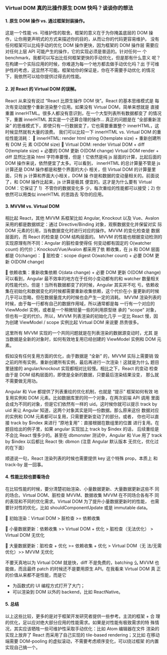 ### Virtual DOM 真的比操作原生 DOM 快吗？谈谈你的想法

#### 1. 原生 DOM 操作 vs. 通过框架封装操作。

这是一个性能 vs. 可维护性的取舍。框架的意义在于为你掩盖底层的 DOM 操
作，让你用更声明式的方式来描述你的目的，从而让你的代码更容易维护。
没有任何框架可以比纯手动的优化 DOM 操作更快，因为框架的 DOM 操作层
需要应对任何上层 API 可能产生的操作，它的实现必须是普适的。针对任何一
个 benchmark，我都可以写出比任何框架更快的手动优化，但是那有什么意义
呢？在构建一个实际应用的时候，你难道为每一个地方都去做手动优化吗？出
于可维护性的考虑，这显然不可能。框架给你的保证是，你在不需要手动优化
的情况下，我依然可以给你提供过得去的性能。

#### 2. 对 React 的 Virtual DOM 的误解。

React 从来没有说过 “React 比原生操作 DOM 快”。React 的基本思维模式是
每次有变动就整个重新渲染整个应用。如果没有 Virtual DOM，简单来想就是
直接重置 innerHTML。很多人都没有意识到，在一个大型列表所有数据都变了
的情况下，重置 innerHTML 其实是一个还算合理的操作... 真正的问题是在
“全部重新渲染” 的思维模式下，即使只有一行数据变了，它也需要重置整个
innerHTML，这时候显然就有大量的浪费。
我们可以比较一下 innerHTML vs. Virtual DOM 的重绘性能消耗：
 innerHTML: render html string O(template size) + 重新创建所有 DOM 元
素 O(DOM size)  Virtual DOM: render Virtual DOM + diff O(template size) + 必要的 DOM
更新 O(DOM change)
Virtual DOM render + diff 显然比渲染 html 字符串要慢，但是！它依然是纯 js
层面的计算，比起后面的 DOM 操作来说，依然便宜了太多。可以看到，
innerHTML 的总计算量不管是 js 计算还是 DOM 操作都是和整个界面的大小
相关，但 Virtual DOM 的计算量里面，只有 js 计算和界面大小相关，DOM 操
作是和数据的变动量相关的。前面说了，和 DOM 操作比起来，js 计算是极其
便宜的。这才是为什么要有 Virtual DOM：它保证了 1）不管你的数据变化多
少，每次重绘的性能都可以接受；2) 你依然可以用类似 innerHTML 的思路去
写你的应用。

#### 3. MVVM vs. Virtual DOM

相比起 React，其他 MVVM 系框架比如 Angular, Knockout 以及 Vue、Avalon
采用的都是数据绑定：通过 Directive/Binding 对象，观察数据变化并保留对实
际 DOM 元素的引用，当有数据变化时进行对应的操作。MVVM 的变化检查是
数据层面的，而 React 的检查是 DOM 结构层面的。
MVVM 的性能也根据变动检测的实现原理有所不同：Angular 的脏检查使得任
何变动都有固定的 O(watcher count) 的代价；Knockout/Vue/Avalon 都采用了依
赖收集，在 js 和 DOM 层面都是 O(change)：
 脏检查：scope digest O(watcher count) + 必要 DOM 更新 O(DOM
change)

 依赖收集：重新收集依赖 O(data change) + 必要 DOM 更新 O(DOM
change)可以看到，Angular 最不效率的地方在于任何小变动都有的和 watcher
数量相关的性能代价。但是！当所有数据都变了的时候，Angular 其实并不吃
亏。依赖收集在初始化和数据变化的时候都需要重新收集依赖，这个代价在小
量更新的时候几乎可以忽略，但在数据量庞大的时候也会产生一定的消耗。
MVVM 渲染列表的时候，由于每一行都有自己的数据作用域，所以通常都是每
一行有一个对应的 ViewModel 实例，或者是一个稍微轻量一些的利用原型继
承的 "scope" 对象，但也有一定的代价。所以，MVVM 列表渲染的初始化几乎
一定比 React 慢，因为创建 ViewModel / scope 实例比起 Virtual DOM 来说要
昂贵很多。

这里所有 MVVM 实现的一个共同问题就是在列表渲染的数据源变动时，尤其
是当数据是全新的对象时，如何有效地复用已经创建的 ViewModel 实例和
DOM 元素。

假如没有任何复用方面的优化，由于数据是 “全新” 的，MVVM 实际上需要销
毁之前的所有实例，重新创建所有实例，最后再进行一次渲染！这就是为什么
题目里链接的 angular/knockout 实现都相对比较慢。相比之下，React 的变动
检查由于是 DOM 结构层面的，即使是全新的数据，只要最后渲染结果没变，
那么就不需要做无用功。

Angular 和 Vue 都提供了列表重绘的优化机制，也就是 “提示” 框架如何有效
地复用实例和 DOM 元素。比如数据库里的同一个对象，在两次前端 API 调用
里面会成为不同的对象，但是它们依然有一样的 uid。这时候你就可以提示
track by uid 来让 Angular 知道，这两个对象其实是同一份数据。那么原来这份
数据对应的实例和 DOM 元素都可以复用，只需要更新变动了的部分。或者，
你也可以直接 track by $index 来进行 “原地复用”：直接根据在数组里的位置
进行复用。在题目给出的例子里，如果 angular 实现加上 track by $index 的话，
后续重绘是不会比 React 慢多少的。甚至在 dbmonster 测试中，Angular 和
Vue 用了 track by $index 以后都比 React 快: dbmon (注意 Angular 默认版本
无优化，优化过的在下面）

顺道说一句，React 渲染列表的时候也需要提供 key 这个特殊 prop，本质上
和 track-by 是一回事。

#### 4. 性能比较也要看场合

在比较性能的时候，要分清楚初始渲染、小量数据更新、大量数据更新这些不
同的场合。Virtual DOM、脏检查 MVVM、数据收集 MVVM 在不同场合各有不
同的表现和不同的优化需求。Virtual DOM 为了提升小量数据更新时的性能，
也需要针对性的优化，比如 shouldComponentUpdate 或是 immutable data。

 初始渲染：Virtual DOM > 脏检查 >= 依赖收集

 小量数据更新：依赖收集 >> Virtual DOM + 优化 > 脏检查（无法优化） >
Virtual DOM 无优化

 大量数据更新：脏检查 + 优化 >= 依赖收集 + 优化 > Virtual DOM（无
法/无需优化）>> MVVM 无优化

不要天真地以为 Virtual DOM 就是快，diff 不是免费的，batching 么 MVVM 也
能做，而且最终 patch 的时候还不是要用原生 API。在我看来 Virtual DOM 真
正的价值从来都不是性能，而是它 
   * 为函数式的 UI 编程方式打开了大门；
   * 可以渲染到 DOM 以外的 backend，比如 ReactNative。

#### 5. 总结

以上这些比较，更多的是对于框架开发研究者提供一些参考。主流的框架 + 合
理的优化，足以应对绝大部分应用的性能需求。如果是对性能有极致需求的特
殊情况，其实应该牺牲一些可维护性采取手动优化：比如 Atom 编辑器在文件
渲染的实现上放弃了 React 而采用了自己实现的 tile-based rendering；又比如
在移动端需要 DOM-pooling 的虚拟滚动，不需要考虑顺序变化，可以绕过框架
的内置实现自己搞一个。
